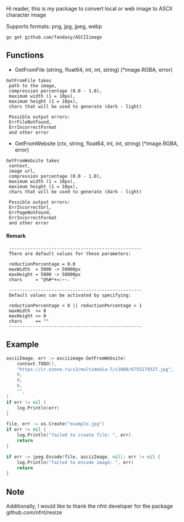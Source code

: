 Hi reader, this is my package to convert local or web image to ASCII character image

Supports formats: png, jpg, jpeg, webp 

```
go get github.com/fandasy/ASCIIimage
```

Functions
---
- GetFromFile (string, float64, int, int, string) (*image.RGBA, error)
```
GetFromFile takes
 path to the image,
 compression percentage (0.0 - 1.0),
 maximum width (1 = 10px),
 maximum height (1 = 10px),
 chars that will be used to generate (dark - light)

 Possible output errors:
 ErrFileNotFound,
 ErrIncorrectFormat
 and other error
```

- GetFromWebsite (ctx, string, float64, int, int, string) (*image.RGBA, error)
```
GetFromWebsite takes
 context,
 image url,
 compression percentage (0.0 - 1.0),
 maximum width (1 = 10px),
 maximum height (1 = 10px),
 chars that will be used to generate (dark - light)

 Possible output errors:
 ErrIncorrectUrl,
 ErrPageNotFound,
 ErrIncorrectFormat
 and other error
```

#### Remark
```
 --------------------------------------------------
 There are default values for these parameters:

 reductionPercentage = 0.0
 maxWidth  = 5000 -> 50000px
 maxHeight = 5000 -> 50000px
 chars     = "@%#*+=:~-. "

 --------------------------------------------------
 Default values can be activated by specifying:

 reductionPercentage < 0 || reductionPercentage > 1
 maxWidth  <= 0
 maxHeight <= 0
 chars     == ""
 --------------------------------------------------
```

Example
---
```GO
asciiImage, err := asciiimage.GetFromWebsite(
	context.TODO(),
	"https://ir.ozone.ru/s3/multimedia-7/c1000/6755179327.jpg",
	0,
	0,
	0,
	"",
)
if err != nil {
	log.Println(err)
}

file, err := os.Create("example.jpg")
if err != nil {
	log.Println("failed to create file: ", err)
	return
}

if err := jpeg.Encode(file, asciiImage, nil); err != nil {
	log.Println("failed to encode image: ", err)
	return
}
```

Note
---
Additionally, I would like to thank the nfnt developer for the package github.com/nfnt/resize
